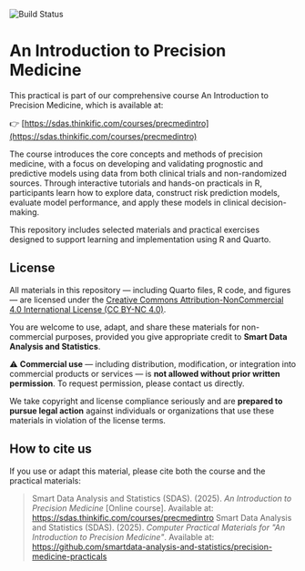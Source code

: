 ![Build Status](https://github.com/smartdata-analysis-and-statistics/precision-medicine-practicals/actions/workflows/render-quarto.yml/badge.svg)


# An Introduction to Precision Medicine

This practical is part of our comprehensive course An Introduction to Precision Medicine, which is available at:

👉 [https://sdas.thinkific.com/courses/precmedintro](https://sdas.thinkific.com/courses/precmedintro)

The course introduces the core concepts and methods of precision medicine, with a focus on developing and validating prognostic and predictive models using data from both clinical trials and non-randomized sources. Through interactive tutorials and hands-on practicals in R, participants learn how to explore data, construct risk prediction models, evaluate model performance, and apply these models in clinical decision-making.

This repository includes selected materials and practical exercises designed to support learning and implementation using R and Quarto.

## License

All materials in this repository — including Quarto files, R code, and figures — are licensed under the 
[Creative Commons Attribution-NonCommercial 4.0 International License (CC BY-NC 4.0)](https://creativecommons.org/licenses/by-nc/4.0/).

You are welcome to use, adapt, and share these materials for non-commercial purposes, provided you give appropriate credit to **Smart Data Analysis and Statistics**.

⚠️ **Commercial use** — including distribution, modification, or integration into commercial products or services — is **not allowed without prior written permission**. To request permission, please contact us directly. 

We take copyright and license compliance seriously and are **prepared to pursue legal action** against individuals or organizations that use these materials in violation of the license terms.

## How to cite us

If you use or adapt this material, please cite both the course and the practical materials:

> Smart Data Analysis and Statistics (SDAS). (2025). *An Introduction to Precision Medicine* [Online course]. Available at: https://sdas.thinkific.com/courses/precmedintro
> Smart Data Analysis and Statistics (SDAS). (2025). *Computer Practical Materials for "An Introduction to Precision Medicine"*. Available at: https://github.com/smartdata-analysis-and-statistics/precision-medicine-practicals
